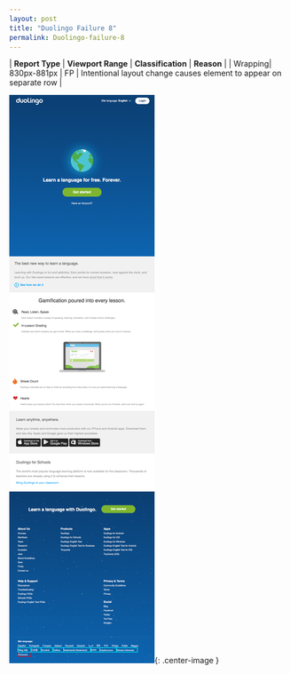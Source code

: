 ```yaml
---
layout: post
title: "Duolingo Failure 8"
permalink: Duolingo-failure-8
---
```

| **Report Type** | **Viewport Range** | **Classification** | **Reason** |
| Wrapping| 830px-881px | FP | Intentional layout change causes element to appear on separate row | 

![Screenshot of the fault](assets/images/Duolingo/fault8/wrappingWidth855.png){: .center-image }